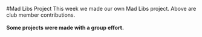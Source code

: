 #Mad Libs Project
This week we made our own Mad Libs project.
Above are club member contributions.
<br><br>
__Some projects were made with a group effort.__
